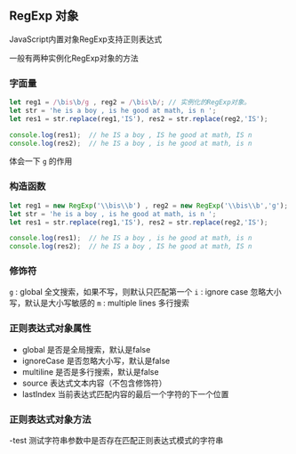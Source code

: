 ## RegExp 对象

JavaScript内置对象RegExp支持正则表达式

一般有两种实例化RegExp对象的方法

### 字面量

```javascript
let reg1 = /\bis\b/g , reg2 = /\bis\b/;	// 实例化的RegExp对象。
let str = 'he is a boy , is he good at math, is n ';
let res1 = str.replace(reg1,'IS'), res2 = str.replace(reg2,'IS');

console.log(res1);	// he IS a boy , IS he good at math, IS n 
console.log(res2);	// he IS a boy , is he good at math, is n 
```
体会一下 ```g``` 的作用


### 构造函数

``` javascript
let reg1 = new RegExp('\\bis\\b') , reg2 = new RegExp('\\bis\\b','g');
let str = 'he is a boy , is he good at math, is n ';
let res1 = str.replace(reg1,'IS'), res2 = str.replace(reg2,'IS');

console.log(res1);	// he IS a boy , is he good at math, is n 
console.log(res2);	// he IS a boy , IS he good at math, IS n
```

### 修饰符

```g``` : global 全文搜索，如果不写，则默认只匹配第一个
```i``` : ignore case 忽略大小写，默认是大小写敏感的
```m``` : multiple lines 多行搜索

### 正则表达式对象属性

- global 是否是全局搜索，默认是false
- ignoreCase 是否忽略大小写，默认是false
- multiline 是否是多行搜索，默认是false
- source 表达式文本内容（不包含修饰符）
- lastIndex  当前表达式匹配内容的最后一个字符的下一个位置

### 正则表达式对象方法

-test 测试字符串参数中是否存在匹配正则表达式模式的字符串





